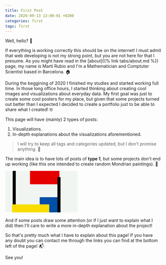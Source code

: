 ```yaml
---
title: First Post
date: 2020-09-13 13:00:01 +0200
categories: first
tags: first
---
```


Well, hello? 👋

If everything is working correctly this should be on the internet! I must admit that web developing is not my strong point, but you are not here for that I presume.  As you might have read in the [about]({% link tabs/about.md %}) page, my name is Martí Rubio and I'm a Mathematician and Comptuter Scientist based in Barcelona. 🏠

During the beggining of 2020 I finished my studies and started working full time. In those long office hours, I started thinking about creating cool images and visualizations about everyday data. My first goal was just to create some cool posters for my place, but given that some projects turned out better than I expected I decided to create a portfolio just to be able to share what I created! 🤓

This page will have (mainly) 2 types of posts:
1. Visualizations.
2. In-depth explanations about the visualizations aforementioned.

> I will try to keep all tags and categories updated, but I don't promise anything. 🤞

The main idea is to have lots of posts of **type 1**, but some projects don't end up working (like this one intended to create random Mondrian paintings). 🎨

![Image](/assets/img/mondrian.png)

And if some posts draw some attention (or if I just want to explain what I did) then I'll care to write a more in-depth explanation about the project!

So that's pretty much what I have to explain about this page! If you have any doubt you can contact me through the links you can find at the bottom left of the page! 📬

See you!